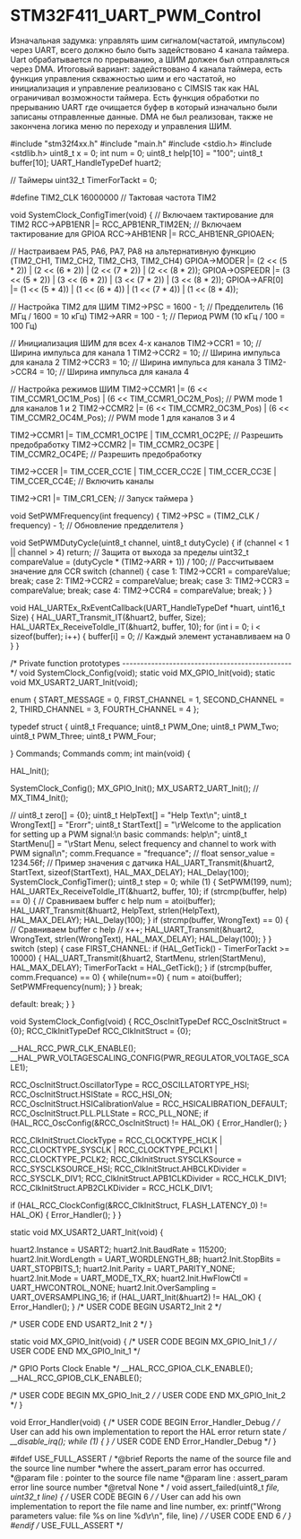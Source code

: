 # STM32F411_UART_PWM_Control
Изначальная задумка: управлять шим сигналом(частатой, импульсом) через UART, всего должно было быть задействовано 4 канала таймера. Uart обрабатывается по прерыванию, а ШИМ должен был отправляться через DMA.
Итоговый вариант: задействовано 4 канала таймера, есть функция управления скважностью шим и его частатой, но инициализация и управление реализовано с CIMSIS так как HAL ограничивал возможности таймера. Есть функция обработки по прерыванию UART где очищается буфер в который изначально были записаны отправленные данные. DMA не был реализован, также не закончена логика меню по переходу и управления ШИМ.

#include "stm32f4xx.h"
#include "main.h"
#include <stdio.h>
#include <stdlib.h>
uint8_t x = 0;
int num = 0;
uint8_t help[10] = "100";
uint8_t buffer[10];
UART_HandleTypeDef huart2;

// Таймеры
uint32_t TimerForTackt = 0;

#define TIM2_CLK 16000000 // Тактовая частота TIM2

void SystemClock_ConfigTimer(void)
{
  // Включаем тактирование для TIM2
  RCC->APB1ENR |= RCC_APB1ENR_TIM2EN;
  // Включаем тактирование для GPIOA
  RCC->AHB1ENR |= RCC_AHB1ENR_GPIOAEN;

  // Настраиваем PA5, PA6, PA7, PA8 на альтернативную функцию (TIM2_CH1, TIM2_CH2, TIM2_CH3, TIM2_CH4)
  GPIOA->MODER |= (2 << (5 * 2)) | (2 << (6 * 2)) | (2 << (7 * 2)) | (2 << (8 * 2));
  GPIOA->OSPEEDR |= (3 << (5 * 2)) | (3 << (6 * 2)) | (3 << (7 * 2)) | (3 << (8 * 2));
  GPIOA->AFR[0] |= (1 << (5 * 4)) | (1 << (6 * 4)) | (1 << (7 * 4)) | (1 << (8 * 4));

  // Настройка TIM2 для ШИМ
  TIM2->PSC = 1600 - 1; // Предделитель (16 МГц / 1600 = 10 кГц)
  TIM2->ARR = 100 - 1;  // Период PWM (10 кГц / 100 = 100 Гц)

  // Инициализация ШИМ для всех 4-х каналов
  TIM2->CCR1 = 10; // Ширина импульса для канала 1
  TIM2->CCR2 = 10; // Ширина импульса для канала 2
  TIM2->CCR3 = 10; // Ширина импульса для канала 3
  TIM2->CCR4 = 10; // Ширина импульса для канала 4

  // Настройка режимов ШИМ
  TIM2->CCMR1 |= (6 << TIM_CCMR1_OC1M_Pos) | (6 << TIM_CCMR1_OC2M_Pos); // PWM mode 1 для каналов 1 и 2
  TIM2->CCMR2 |= (6 << TIM_CCMR2_OC3M_Pos) | (6 << TIM_CCMR2_OC4M_Pos); // PWM mode 1 для каналов 3 и 4

  TIM2->CCMR1 |= TIM_CCMR1_OC1PE | TIM_CCMR1_OC2PE; // Разрешить предобработку
  TIM2->CCMR2 |= TIM_CCMR2_OC3PE | TIM_CCMR2_OC4PE; // Разрешить предобработку

  TIM2->CCER |= TIM_CCER_CC1E | TIM_CCER_CC2E | TIM_CCER_CC3E | TIM_CCER_CC4E; // Включить каналы

  TIM2->CR1 |= TIM_CR1_CEN; // Запуск таймера
}

void SetPWMFrequency(int frequency)
{
  TIM2->PSC = (TIM2_CLK / frequency) - 1; // Обновление предделителя
}

void SetPWMDutyCycle(uint8_t channel, uint8_t dutyCycle)
{
  if (channel < 1 || channel > 4)
    return;                                                    // Защита от выхода за пределы
  uint32_t compareValue = (dutyCycle * (TIM2->ARR + 1)) / 100; // Рассчитываем значение для CCR
  switch (channel)
  {
  case 1:
    TIM2->CCR1 = compareValue;
    break;
  case 2:
    TIM2->CCR2 = compareValue;
    break;
  case 3:
    TIM2->CCR3 = compareValue;
    break;
  case 4:
    TIM2->CCR4 = compareValue;
    break;
  }
}

void HAL_UARTEx_RxEventCallback(UART_HandleTypeDef *huart, uint16_t Size)
{
  HAL_UART_Transmit_IT(&huart2, buffer, Size);
  HAL_UARTEx_ReceiveToIdle_IT(&huart2, buffer, 10);
  for (int i = 0; i < sizeof(buffer); i++)
  {
    buffer[i] = 0; // Каждый элемент устанавливаем на 0
  }
}

/* Private function prototypes -----------------------------------------------*/
void SystemClock_Config(void);
static void MX_GPIO_Init(void);
static void MX_USART2_UART_Init(void);

enum
{
  START_MESSAGE = 0,
  FIRST_CHANNEL = 1,
  SECOND_CHANNEL = 2,
  THIRD_CHANNEL = 3,
  FOURTH_CHANNEL = 4
};

typedef struct
{
  uint8_t Frequance;
  uint8_t PWM_One;
  uint8_t PWM_Two;
  uint8_t PWM_Three;
  uint8_t PWM_Four;

} Commands;
Commands comm;
int main(void)
{

  HAL_Init();

  SystemClock_Config();
  MX_GPIO_Init();
  MX_USART2_UART_Init();
  // MX_TIM4_Init();

  // uint8_t zero[] = {0};
  uint8_t HelpText[] = "Help Text\n";
  uint8_t WrongText[] = "Erorr";
  uint8_t StartText[] = "\rWelcome to the application for setting up a PWM signal:\n basic commands:       help\n";
  uint8_t StartMenu[] = "\rStart Menu, select frequency and channel to work with PWM signal\n";
  comm.Frequance = "frequance";
  // float sensor_value = 1234.56f; // Пример значения с датчика
  HAL_UART_Transmit(&huart2, StartText, sizeof(StartText), HAL_MAX_DELAY);
  HAL_Delay(100);
  SystemClock_ConfigTimer();
  uint8_t step = 0;
  while (1)
  {
    SetPWM(199, num);
    HAL_UARTEx_ReceiveToIdle_IT(&huart2, buffer, 10);
    if (strcmp(buffer, help) == 0)
    { // Сравниваем buffer с help
      num = atoi(buffer);
      HAL_UART_Transmit(&huart2, HelpText, strlen(HelpText), HAL_MAX_DELAY);
      HAL_Delay(100);
    }
    if (strcmp(buffer, WrongText) == 0)
    { // Сравниваем buffer с help
      // x++;
      HAL_UART_Transmit(&huart2, WrongText, strlen(WrongText), HAL_MAX_DELAY);
      HAL_Delay(100);
    }
  }
  switch (step)
  {
  case FIRST_CHANNEL:
    if (HAL_GetTick() - TimerForTackt >= 10000)
    {
      HAL_UART_Transmit(&huart2, StartMenu, strlen(StartMenu), HAL_MAX_DELAY);
      TimerForTackt = HAL_GetTick();
    }
    if (strcmp(buffer, comm.Frequance) == 0)
    { 
      while(num==0)
      {
        num = atoi(buffer);
        SetPWMFrequency(num);
      }
    }
    break;

  default:
    break;
  }
}

void SystemClock_Config(void)
{
  RCC_OscInitTypeDef RCC_OscInitStruct = {0};
  RCC_ClkInitTypeDef RCC_ClkInitStruct = {0};

  __HAL_RCC_PWR_CLK_ENABLE();
  __HAL_PWR_VOLTAGESCALING_CONFIG(PWR_REGULATOR_VOLTAGE_SCALE1);

  RCC_OscInitStruct.OscillatorType = RCC_OSCILLATORTYPE_HSI;
  RCC_OscInitStruct.HSIState = RCC_HSI_ON;
  RCC_OscInitStruct.HSICalibrationValue = RCC_HSICALIBRATION_DEFAULT;
  RCC_OscInitStruct.PLL.PLLState = RCC_PLL_NONE;
  if (HAL_RCC_OscConfig(&RCC_OscInitStruct) != HAL_OK)
  {
    Error_Handler();
  }

  RCC_ClkInitStruct.ClockType = RCC_CLOCKTYPE_HCLK | RCC_CLOCKTYPE_SYSCLK | RCC_CLOCKTYPE_PCLK1 | RCC_CLOCKTYPE_PCLK2;
  RCC_ClkInitStruct.SYSCLKSource = RCC_SYSCLKSOURCE_HSI;
  RCC_ClkInitStruct.AHBCLKDivider = RCC_SYSCLK_DIV1;
  RCC_ClkInitStruct.APB1CLKDivider = RCC_HCLK_DIV1;
  RCC_ClkInitStruct.APB2CLKDivider = RCC_HCLK_DIV1;

  if (HAL_RCC_ClockConfig(&RCC_ClkInitStruct, FLASH_LATENCY_0) != HAL_OK)
  {
    Error_Handler();
  }
}

static void MX_USART2_UART_Init(void)
{

  huart2.Instance = USART2;
  huart2.Init.BaudRate = 115200;
  huart2.Init.WordLength = UART_WORDLENGTH_8B;
  huart2.Init.StopBits = UART_STOPBITS_1;
  huart2.Init.Parity = UART_PARITY_NONE;
  huart2.Init.Mode = UART_MODE_TX_RX;
  huart2.Init.HwFlowCtl = UART_HWCONTROL_NONE;
  huart2.Init.OverSampling = UART_OVERSAMPLING_16;
  if (HAL_UART_Init(&huart2) != HAL_OK)
  {
    Error_Handler();
  }
  /* USER CODE BEGIN USART2_Init 2 */

  /* USER CODE END USART2_Init 2 */
}

static void MX_GPIO_Init(void)
{
  /* USER CODE BEGIN MX_GPIO_Init_1 */
  /* USER CODE END MX_GPIO_Init_1 */

  /* GPIO Ports Clock Enable */
  __HAL_RCC_GPIOA_CLK_ENABLE();
  __HAL_RCC_GPIOB_CLK_ENABLE();

  /* USER CODE BEGIN MX_GPIO_Init_2 */
  /* USER CODE END MX_GPIO_Init_2 */
}

void Error_Handler(void)
{
  /* USER CODE BEGIN Error_Handler_Debug */
  /* User can add his own implementation to report the HAL error return state */
  __disable_irq();
  while (1)
  {
  }
  /* USER CODE END Error_Handler_Debug */
}

#ifdef USE_FULL_ASSERT
/
    *@brief Reports the name of the source file and the source line number
         *where the assert_param error has occurred.
             *@param file : pointer to the source file name
                                *@param line : assert_param error line source number
                                                   *@retval None
                                                       * /
    void assert_failed(uint8_t *file, uint32_t line)
{
  /* USER CODE BEGIN 6 */
  /* User can add his own implementation to report the file name and line number,
     ex: printf("Wrong parameters value: file %s on line %d\r\n", file, line) */
  /* USER CODE END 6 */
}
#endif /* USE_FULL_ASSERT */

